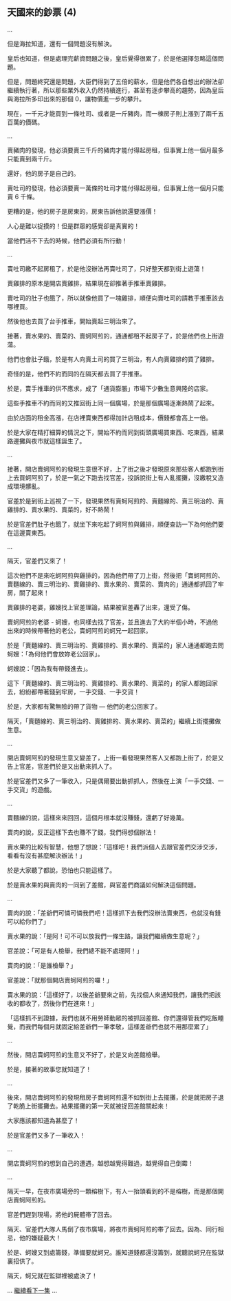 ## 天國來的鈔票 (4)

…

但是海拉知道，還有一個問題沒有解決。

皇后也知道，但是處理完薪資問題之後，皇后覺得很累了，於是他選擇忽略這個問題。

但是，問題終究還是問題，大臣們得到了五倍的薪水，但是他們各自想出的辦法卻繼續執行著，所以那些業外收入仍然持續進行，甚至有逐步攀高的趨勢，因為皇后與海拉所多印出來的那個 0，讓物價進一步的攀升。

現在，一千元才能買到一條吐司、或者是一斤豬肉，而一棟房子則上漲到了兩千五百萬的價碼。

…

賣豬肉的發現，他必須要賣三千斤的豬肉才能付得起房租，但事實上他一個月最多只能賣到兩千斤。

還好，他的房子是自己的。

賣吐司的發現，他必須要賣一萬條的吐司才能付得起房租，但事實上他一個月只能賣 6 千條。

更糟的是，他的房子是房東的，房東告訴他說還要漲價！

人心是難以捉摸的！但是群眾的感覺卻是真實的！

當他們活不下去的時候，他們必須有所行動！

…

賣吐司繳不起房租了，於是他沒辦法再賣吐司了，只好整天都到街上遊蕩！

賣雞排的原本是開店賣雞排，結果現在卻推著手推車賣雞排。

賣吐司的肚子也餓了，所以就像他買了一塊雞排，順便向賣吐司的請教手推車該去哪裡買。

然後他也去買了台手推車，開始賣起三明治來了。

接著，賣水果的、賣菜的、賣蚵阿煎的，通通都租不起房子了，於是他們也上街遊蕩。

他們也會肚子餓，於是有人向賣土司的買了三明治，有人向賣雞排的買了雞排。

奇怪的是，他們不約而同的在隔天都去買了手推車。

於是，賣手推車的供不應求，成了「通貨膨脹」市場下少數生意興隆的店家。

這些手推車不約而同的又推回街上同一個廣場，於是那個廣場逐漸熱鬧了起來。

由於店面的租金高漲，在店裡賣東西都得加計店租成本，價錢都會高上一倍。

於是大家在精打細算的情況之下，開始不約而同到街頭廣場買東西、吃東西，結果路邊攤與夜市就這樣誕生了。

…

接著，開店賣蚵阿煎的發現生意很不好，上了街之後才發現原來那些客人都跑到街上去買蚵阿煎了，於是一氣之下跑去找官差，投訴說街上有人亂擺攤，沒繳稅又造成環境髒亂。

官差於是到街上巡視了一下，發現果然有賣蚵阿煎的、賣麵線的、賣三明治的、賣雞排的、賣水果的、賣菜的，好不熱鬧！

於是官差們肚子也餓了，就坐下來吃起了蚵阿煎與雞排，順便查訪一下為何他們要在這邊賣東西。

…

隔天，官差們又來了！

這次他們不是來吃蚵阿煎與雞排的，因為他們帶了刀上街，然後把「賣蚵阿煎的、賣麵線的、賣三明治的、賣雞排的、賣水果的、賣菜的、賣肉的」通通都抓回了牢房，關了起來！

賣雞排的老婆，雞嫂找上官差理論，結果被官差轟了出來，還受了傷。

賣蚵阿煎的老婆 - 蚵嫂，也同樣去找了官差，並且進去了大約半個小時，不過他出來的時候帶著他的老公，賣蚵阿煎的蚵兄一起回家。

於是「賣麵線的、賣三明治的、賣雞排的、賣水果的、賣菜的」家人通通都跑去問蚵嫂：「為何他們會放妳老公回家」。

蚵嫂說：「因為我有帶錢進去」。

這下「賣麵線的、賣三明治的、賣雞排的、賣水果的、賣菜的」的家人都跑回家去，紛紛都帶著錢到牢房，一手交錢、一手交貨！

於是，大家都有驚無險的帶了貨物 — 他們的老公回家了。

隔天，「賣麵線的、賣三明治的、賣雞排的、賣水果的、賣菜的」繼續上街擺攤做生意。

…

開店賣蚵阿煎的發現生意又變差了，上街一看發現果然客人又都跑上街了，於是又告上官差，官差們於是又出動來抓人了。

於是官差們又多了一筆收入，只是偶爾要出動抓抓人，然後在上演「一手交錢、一手交貨」的遊戲。

…

賣麵線的說，這樣來來回回，這個月根本就沒賺錢，還虧了好幾萬。

賣肉的說，反正這樣下去也賺不了錢，我們得想個辦法！

賣水果的比較有智慧，他想了想說：「這樣吧！我們派個人去跟官差們交涉交涉，看看有沒有甚麼解決辦法！」

於是大家聽了都說，恐怕也只能這樣了。

於是賣水果的與賣肉的一同到了差館，與官差們商議如何解決這個問題。

…

賣肉的說：「差爺們可憐可憐我們吧！這樣抓下去我們沒辦法賣東西，也就沒有錢可以給你們了」

賣水果的說：「是阿！可不可以放我們一條生路，讓我們繼續做生意呢？」

官差說：「可是有人檢舉，我們總不能不處理阿！」

賣肉的說：「是誰檢舉？」

官差說：「就那個開店賣蚵阿煎的囉！」

賣水果的說：「這樣好了，以後差爺要來之前，先找個人來通知我們，讓我們把該收的都收了，然後你們在進來！」

「這樣抓不到證據，我們也就不用勞師動眾的被抓回差館、你們還得管我們吃飯睡覺，而我們每個月就固定給差爺們一筆孝敬，這樣差爺們也就不用那麼累了」

…

然後，開店賣蚵阿煎的生意又不好了，於是又向差館檢舉。

於是，接著的故事您就知道了！

…

後來，開店賣蚵阿煎的發現租房子賣蚵阿煎還不如到街上去擺攤，於是就把房子退了乾脆上街擺攤去。結果擺攤的第一天就被捉回差館關起來！

大家應該都知道為甚麼了！

於是官差們又多了一筆收入！

…

開店賣蚵阿煎的想到自己的遭遇，越想越覺得難過，越覺得自己倒霉！

…

隔天一早，在夜市廣場旁的一顆榕樹下，有人一抬頭看到的不是榕樹，而是那個開店賣蚵阿煎的。

官差們趕到現場，將他的屍體帯了回去。

隔天、官差們大隊人馬倒了夜市廣場，將夜市賣蚵阿煎的帯了回去。因為、同行相忌，他的嫌疑最大！

於是、蚵嫂又到處籌錢，準備要就蚵兄。誰知道錢都還沒籌到，就聽說蚵兄在監獄裏招供了。

隔天，蚵兄就在監獄裡被處決了！

… [繼續看下一集](HeavenMoney5.html) …
